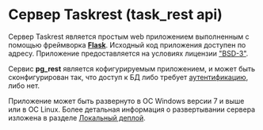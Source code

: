 # Сервер Taskrest (task_rest api)

Сервер Taskrest является простым web приложением выполненным с помощью фреймворка
<a href="https://palletsprojects.com/p/flask/" target=_blank>__Flask__</a>. Исходный код
приложения доступен по адресу. Приложение предоставляется на условиях лицензии
["BSD-3"](https://opensource.org/licenses/BSD-3-Clause).

Сервис __pg_rest__ является кофигурируемым приложением, и может быть сконфигурирован
так, что доступ к БД либо требует [аутентификацию](./jwt_auth.md), либо нет.

Приложение может быть развернуто в ОС Windows версии 7 и выше или в ОС Linux.
Более детальная информация о развертывании сервера изложена в разделе
[Локальный деплой](./local_deploy.md#сервер-taskrest).
